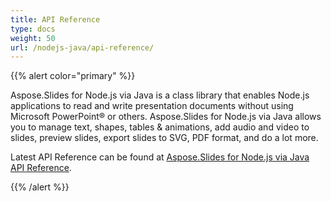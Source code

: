 ```yaml
---
title: API Reference
type: docs
weight: 50
url: /nodejs-java/api-reference/
---
```


{{% alert color="primary" %}} 

Aspose.Slides for Node.js via Java is a class library that enables Node.js applications to read and write presentation documents without using Microsoft PowerPoint® or others. Aspose.Slides for Node.js via Java allows you to manage text, shapes, tables & animations, add audio and video to slides, preview slides, export slides to SVG, PDF format, and do a lot more.

Latest API Reference can be found at [Aspose.Slides for Node.js via Java API Reference](https://reference.aspose.com/slides/nodejs-java/). 

{{% /alert %}}
